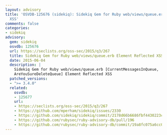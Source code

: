 ```yaml
---
layout: advisory
title: 'OSVDB-125676 (sidekiq): Sidekiq Gem for Ruby web/views/queue.erb Element Reflected
  XSS'
comments: false
categories:
- sidekiq
advisory:
  gem: sidekiq
  osvdb: 125676
  url: https://seclists.org/oss-sec/2015/q3/267
  title: Sidekiq Gem for Ruby web/views/queue.erb Element Reflected XSS
  date: 2015-06-04
  description: |
    Sidekiq Gem for Ruby web/views/queue.erb [CurrentMessagesInQueue,
    AreYouSureDeleteQueue] Element Reflected XSS
  patched_versions:
  - ">= 3.4.0"
  related:
    osvdb:
    - 125677
    url:
    - https://seclists.org/oss-sec/2015/q3/267
    - https://github.com/mperham/sidekiq/issues/2330
    - https://github.com/sidekiq/sidekiq/commit/2178d66b6686fbf4430223c34c184a64c9906828
    - https://github.com/rubysec/ruby-advisory-db/pull/196
    - https://github.com/rubysec/ruby-advisory-db/commit/19a8fc075a6cc0702f978219c88d97c666fecdbd
---
```

